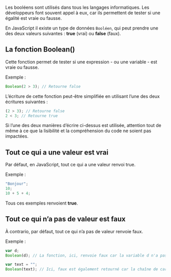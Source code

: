 Les booléens sont utilisés dans tous les langages informatiques. Les développeurs font souvent appel à eux, car ils permettent de tester si une égalité est vraie ou fausse.

En JavaScript il existe un type de données ```Booléen```, qui peut prendre une des deux valeurs suivantes : **true** (vrai) ou **false** (faux).

## La fonction Boolean()

Cette fonction permet de tester si une expression - ou une  variable - est vraie ou fausse.

Exemple :

```js
Boolean(2 > 3); // Retourne false
```

L’écriture de cette fonction peut-être simplifiée en utilisant l’une des deux écritures suivantes :

```js
(2 > 3); // Retourne false
2 < 3; // Retourne true
```

Si l’une des deux manières d’écrire ci-dessus est utilisée, attention tout de même à ce que la lisibilité et la compréhension du code ne soient pas impactées.

## Tout ce qui a une valeur est vrai

Par défaut, en JavaScript, tout ce qui a une valeur renvoi true.

Exemple :

```js
"Bonjour";
10;
10 + 5 + 4;
```

Tous ces exemples renvoient **true**.

## Tout ce qui n’a pas de valeur est faux

À contrario, par défaut, tout ce qui n’a pas de valeur renvoie faux. 

Exemple :

```js
var d;
Boolean(d); // La fonction, ici, renvoie faux car la variable d n'a pas de valeur

var text = "";
Boolean(text); // Ici, faux est également retourné car la chaîne de caractères est vide
```